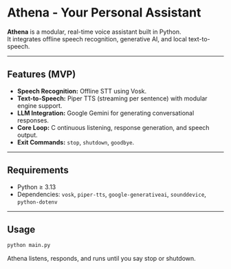 # Athena - Your Personal Assistant

**Athena** is a modular, real-time voice assistant built in Python.  
It integrates offline speech recognition, generative AI, and local text-to-speech.

---

## Features (MVP)
- **Speech Recognition:** Offline STT using Vosk.
- **Text-to-Speech:** Piper TTS (streaming per sentence) with modular engine support.
- **LLM Integration:** Google Gemini for generating conversational responses.
- **Core Loop:** C ontinuous listening, response generation, and speech output. 
- **Exit Commands:** `stop`, `shutdown`, `goodbye`.

---

## Requirements
- Python ≥ 3.13  
- Dependencies: `vosk`, `piper-tts`, `google-generativeai`, `sounddevice`, `python-dotenv`

---

## Usage
```bash
python main.py
```

Athena listens, responds, and runs until you say stop or shutdown.
